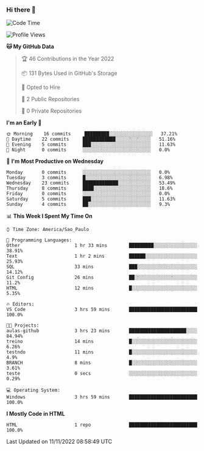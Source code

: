 ### Hi there 👋

<!--
**igabriel-gb/igabriel-gb** is a ✨ _special_ ✨ repository because its `README.md` (this file) appears on your GitHub profile.

Here are some ideas to get you started:

- 🔭 I’m currently working on ...
- 🌱 I’m currently learning ...
- 👯 I’m looking to collaborate on ...
- 🤔 I’m looking for help with ...
- 💬 Ask me about ...
- 📫 How to reach me: ...
- 😄 Pronouns: ...
- ⚡ Fun fact: ...
-->

<!--START_SECTION:waka-->
![Code Time](http://img.shields.io/badge/Code%20Time-3%20hrs%2059%20mins-blue)

![Profile Views](http://img.shields.io/badge/Profile%20Views-83-blue)

**🐱 My GitHub Data** 

> 🏆 46 Contributions in the Year 2022
 > 
> 📦 131 Bytes Used in GitHub's Storage 
 > 
> 💼 Opted to Hire
 > 
> 📜 2 Public Repositories 
 > 
> 🔑 0 Private Repositories  
 > 
**I'm an Early 🐤** 

```text
🌞 Morning    16 commits     █████████░░░░░░░░░░░░░░░░   37.21% 
🌇 Daytime    22 commits     ████████████░░░░░░░░░░░░░   51.16% 
🌃 Evening    5 commits      ███░░░░░░░░░░░░░░░░░░░░░░   11.63% 
🌙 Night      0 commits      ░░░░░░░░░░░░░░░░░░░░░░░░░   0.0%

```
📅 **I'm Most Productive on Wednesday** 

```text
Monday       0 commits      ░░░░░░░░░░░░░░░░░░░░░░░░░   0.0% 
Tuesday      3 commits      █░░░░░░░░░░░░░░░░░░░░░░░░   6.98% 
Wednesday    23 commits     █████████████░░░░░░░░░░░░   53.49% 
Thursday     8 commits      ████░░░░░░░░░░░░░░░░░░░░░   18.6% 
Friday       0 commits      ░░░░░░░░░░░░░░░░░░░░░░░░░   0.0% 
Saturday     5 commits      ███░░░░░░░░░░░░░░░░░░░░░░   11.63% 
Sunday       4 commits      ██░░░░░░░░░░░░░░░░░░░░░░░   9.3%

```


📊 **This Week I Spent My Time On** 

```text
⌚︎ Time Zone: America/Sao_Paulo

💬 Programming Languages: 
Other                    1 hr 33 mins        █████████░░░░░░░░░░░░░░░░   38.91% 
Text                     1 hr 2 mins         ██████░░░░░░░░░░░░░░░░░░░   25.93% 
SQL                      33 mins             ███░░░░░░░░░░░░░░░░░░░░░░   14.12% 
Git Config               26 mins             ██░░░░░░░░░░░░░░░░░░░░░░░   11.2% 
HTML                     12 mins             █░░░░░░░░░░░░░░░░░░░░░░░░   5.35%

🔥 Editors: 
VS Code                  3 hrs 59 mins       █████████████████████████   100.0%

🐱‍💻 Projects: 
aulas-github             3 hrs 23 mins       █████████████████████░░░░   84.94% 
treino                   14 mins             █░░░░░░░░░░░░░░░░░░░░░░░░   6.26% 
testndo                  11 mins             █░░░░░░░░░░░░░░░░░░░░░░░░   4.9% 
BRANCH                   8 mins              █░░░░░░░░░░░░░░░░░░░░░░░░   3.61% 
teste                    0 secs              ░░░░░░░░░░░░░░░░░░░░░░░░░   0.29%

💻 Operating System: 
Windows                  3 hrs 59 mins       █████████████████████████   100.0%

```

**I Mostly Code in HTML** 

```text
HTML                     1 repo              █████████████████████████   100.0%

```



 Last Updated on 11/11/2022 08:58:49 UTC
<!--END_SECTION:waka-->

